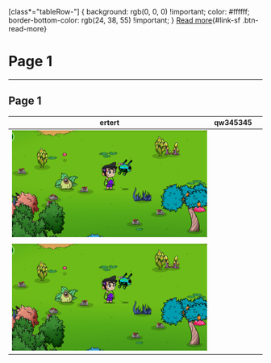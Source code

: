 [class*="tableRow-"] { 
  background: rgb(0, 0, 0) !important;
  color: #ffffff;
  border-bottom-color: rgb(24, 38, 55) !important;
}
[Read more](http://www.stackoverflow.com "read more"){#link-sf .btn-read-more} 
# Page 1

***

## Page 1

<table><thead><tr><th>ertert</th><th>qw345345</th><th data-hidden></th></tr></thead><tbody><tr><td><img src=".gitbook/assets/Captura de pantalla 2022-10-18 112614.png" alt=""></td><td></td><td></td></tr><tr><td></td><td></td><td></td></tr><tr><td><img src=".gitbook/assets/Captura de pantalla 2022-10-18 112614.png" alt=""></td><td></td><td></td></tr></tbody></table>

<img src=".gitbook/assets/file.drawing.svg" alt="" class="gitbook-drawing">
